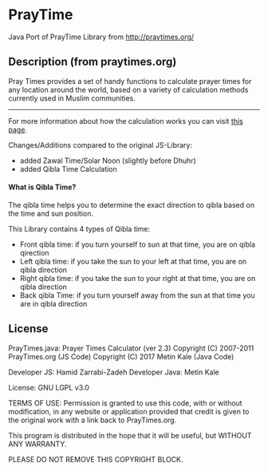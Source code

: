 # PrayTime
Java Port of PrayTime Library from http://praytimes.org/

## Description (from praytimes.org)
Pray Times provides a set of handy functions to calculate prayer times for any location around the world, based on a variety of calculation methods currently used in Muslim communities.

---
For more information about how the calculation works you can visit [this page](http://praytimes.org/wiki/Prayer_Times_Calculation).

Changes/Additions compared to the original JS-Library:
- added Zawal Time/Solar Noon (slightly before Dhuhr)
- added Qibla Time Calculation

#### What is Qibla Time?
The qibla time helps you to determine the exact direction to qibla based on the time and sun position.

This Library contains 4 types of Qibla time:
- Front qibla time: if you turn yourself to sun at that time, you are on qibla qirection
- Left qibla time: if you take the sun to your left at that time, you are on qibla direction
- Right qibla time: if you take the sun to your right at that time, you are on qibla direction
- Back qibla Time: if you turn yourself away from the sun at that time you are in qibla direction

## License

PrayTimes.java: Prayer Times Calculator (ver 2.3)
Copyright (C) 2007-2011 PrayTimes.org (JS Code)
Copyright (C) 2017 Metin Kale (Java Code)

Developer JS: Hamid Zarrabi-Zadeh
Developer Java: Metin Kale

License: GNU LGPL v3.0

TERMS OF USE:
	Permission is granted to use this code, with or
	without modification, in any website or application
	provided that credit is given to the original work
	with a link back to PrayTimes.org.

This program is distributed in the hope that it will
be useful, but WITHOUT ANY WARRANTY.

PLEASE DO NOT REMOVE THIS COPYRIGHT BLOCK.